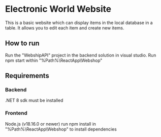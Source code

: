 # Electronic World Website
This is a basic website which can display items in the local database in a table.
It allows you to edit each item and create new items.


## How to run
Run the "WebshipAPI" project in the backend solution in visual studio.
Run npm start within "%Path%\ReactApp\Webshop"


## Requirements
### Backend
.NET 8 sdk must be installed
### Frontend
Node.js (v18.16.0 or newer)
run npm install in "%Path%\ReactApp\Webshop" to install dependencies
